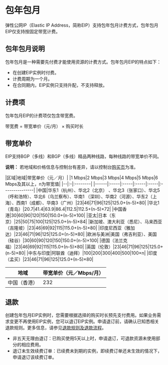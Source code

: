 # 包年包月

弹性公网IP（Elastic IP Address，简称EIP）支持包年包月计费方式，包年包月EIP仅支持按固定带宽计费。

## 包年包月说明

包年包月是一种需要先付费才能使用资源的计费方式。包年包月EIP的特点如下：

-   在创建EIP实例时付费。
-   计费周期为一个月。
-   在合同期内，EIP实例只支持升配，不支持释放。

## 计费项

包年包月EIP的计费项仅包含带宽费。

带宽费 = 带宽单价（元/月） × 购买时长

## 带宽单价

EIP支持BGP（多线）和BGP（多线）精品两种线路，每种线路的带宽单价不同。

**说明：** 若地域和价格信息与控制台有差异，请以控制台[购买页](https://common-buy.aliyun.com/?commodityCode=eip_pre&spm=5176.21155767.commonbuy2container.eip_ZjqTabLinks_0.319a778bULuwMB&regionId=cn-hangzhou-dg-a01#/buy)为准。

|区域|地域|带宽单价（元／月）|
|1 Mbps|2 Mbps|3 Mbps|4 Mbps|5 Mbps|6 Mbps及其以上，n为带宽值|
|--|:-|:--------|
|------|:-----|:-----|:-----|:-----|:---------------|
|中国|华东1（杭州）、华北2（北京） 、华北3（张家口）、华北5（呼和浩特）、华北6（乌兰察布）、华南1 （深圳）、华南2（河源）、华东2（上海）、西南1（成都）、华南3（广州）|23|46|71|96|125|125.0+\(n-5\)×80|
|华北1 （青岛）|20.7|41.4|63.9|86.4|112.5|112.5+\(n-5\)×72|
|中国香港|30|60|90|120|150|150.0+\(n-5\)×100|
|亚太|日本（东京）|25|50|75|100|125|125.0+\(n-5\)×84|
|新加坡、澳大利亚（悉尼）、马来西亚（吉隆坡）|23|46|69|92|115|115.0+\(n-5\)×80|
|印度尼西亚（雅加达）|23|46|71|96|125|125.0+\(n-5\)×80|
|欧洲与美洲|美国（弗吉利亚）、美国（硅谷）|30|60|90|120|150|150.0+\(n-5\)×100|
|德国（法兰克福）|23|46|69|92|115|115.0+\(n-5\)×80|
|英国（伦敦）|23|46|71|96|125|125.0+\(n-5\)×80|
|中东与印度|阿联酋（迪拜）|100|200|300|400|500|100×n|
|印度（孟买）|23|46|71|96|125|125.0+\(n-5\)×80|

|地域|带宽单价（元／Mbps/月）|
|--|--------------|
|中国（香港）|232|

## 退款

创建包年包月EIP实例时，您需要根据选择的购买时长预先支付费用。如果业务需求变更不再使用EIP实例，您可以退订EIP实例。申请退订前，请确认已知悉相关退款规则。更多信息，请参见[退款规则及退款流程](https://help.aliyun.com/knowledge_detail/37096.html)。

-   非五天无理由退订：已购买使用5天以上时，申请退订，可退款资源未使用部分的相应费用。
-   退订未生效续费订单：已续费未到期的实例，即续费订单还未生效的情况下，申请退订该续费订单。

